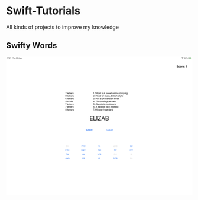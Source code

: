 # Swift-Tutorials
All kinds of projects to improve my knowledge


## Swifty Words

[![Screenshot Swifty Words](Assets/1-swifty-words.jpeg)](/Swifty%20Words)
